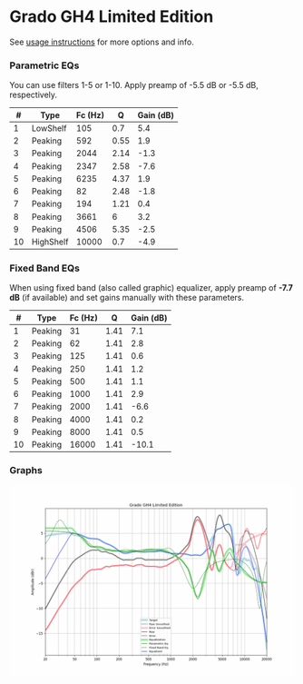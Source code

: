 # Grado GH4 Limited Edition
See [usage instructions](https://github.com/jaakkopasanen/AutoEq#usage) for more options and info.

### Parametric EQs
You can use filters 1-5 or 1-10. Apply preamp of -5.5 dB or -5.5 dB, respectively.

|   # | Type      |   Fc (Hz) |    Q |   Gain (dB) |
|-----|-----------|-----------|------|-------------|
|   1 | LowShelf  |       105 | 0.7  |         5.4 |
|   2 | Peaking   |       592 | 0.55 |         1.9 |
|   3 | Peaking   |      2044 | 2.14 |        -1.3 |
|   4 | Peaking   |      2347 | 2.58 |        -7.6 |
|   5 | Peaking   |      6235 | 4.37 |         1.9 |
|   6 | Peaking   |        82 | 2.48 |        -1.8 |
|   7 | Peaking   |       194 | 1.21 |         0.4 |
|   8 | Peaking   |      3661 | 6    |         3.2 |
|   9 | Peaking   |      4506 | 5.35 |        -2.5 |
|  10 | HighShelf |     10000 | 0.7  |        -4.9 |

### Fixed Band EQs
When using fixed band (also called graphic) equalizer, apply preamp of **-7.7 dB** (if available) and set gains manually with these parameters.

|   # | Type    |   Fc (Hz) |    Q |   Gain (dB) |
|-----|---------|-----------|------|-------------|
|   1 | Peaking |        31 | 1.41 |         7.1 |
|   2 | Peaking |        62 | 1.41 |         2.8 |
|   3 | Peaking |       125 | 1.41 |         0.6 |
|   4 | Peaking |       250 | 1.41 |         1.2 |
|   5 | Peaking |       500 | 1.41 |         1.1 |
|   6 | Peaking |      1000 | 1.41 |         2.9 |
|   7 | Peaking |      2000 | 1.41 |        -6.6 |
|   8 | Peaking |      4000 | 1.41 |         0.2 |
|   9 | Peaking |      8000 | 1.41 |         0.5 |
|  10 | Peaking |     16000 | 1.41 |       -10.1 |

### Graphs
![](./Grado%20GH4%20Limited%20Edition.png)
